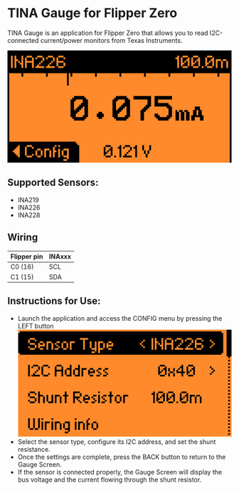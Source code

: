 # TINA Gauge for Flipper Zero

TINA Gauge is an application for Flipper Zero that allows you to read I2C-connected current/power monitors from Texas Instruments.

![Gauge](screenshots/screenshot_gauge.png)

## Supported Sensors:

- INA219
- INA226
- INA228

## Wiring

| Flipper pin  | INAxxx |
| ------------ | ------ |
| C0 (16)      | SCL    |
| C1 (15)      | SDA    |

## Instructions for Use:

- Launch the application and access the CONFIG menu by pressing the LEFT button
  ![Gauge](screenshots/screenshot_config.png)
- Select the sensor type, configure its I2C address, and set the shunt resistance.
- Once the settings are complete, press the BACK button to return to the Gauge Screen.
- If the sensor is connected properly, the Gauge Screen will display the bus voltage and the current flowing through the shunt resistor.








